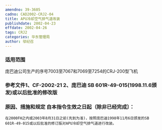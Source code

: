 ```yaml
---
amendno: 39-3605
cadno: CAD2002-CRJ2-04
title: APU冷却空气排气道改装
publishdate: 2002-04-23
effdate: 2002-04-26
tags: CRJ2
categories: 华东管理局
author: 邬纪召
---
```


### 适用范围 
庞巴迪公司生产的序号7003至7067和7069至7254的CRJ-200型飞机

<!--more-->
### 参考文件1、CF-2002-21 2、庞巴迪 SB 601R-49-015(1998.11.6颁发)或以后批准的修改版

### 原因、措施和规定 自本指令生效之日起（除非已经完成〕： 
    在2000FH之内或2003年8月31日之前(先到为准)，按照庞巴迪1998年11月6日颁发的SB 601R-49-015或以后批准的修订版对APU冷却空气排气道进行改装。
